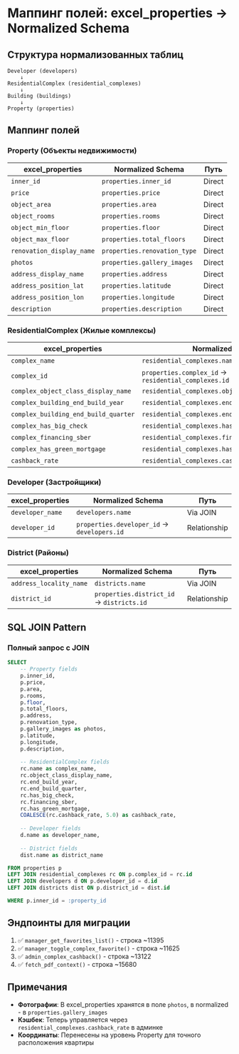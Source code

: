 # Маппинг полей: excel_properties → Normalized Schema

## Структура нормализованных таблиц

```
Developer (developers)
    ↓
ResidentialComplex (residential_complexes)
    ↓
Building (buildings)
    ↓
Property (properties)
```

## Маппинг полей

### Property (Объекты недвижимости)

| excel_properties | Normalized Schema | Путь |
|-----------------|-------------------|------|
| `inner_id` | `properties.inner_id` | Direct |
| `price` | `properties.price` | Direct |
| `object_area` | `properties.area` | Direct |
| `object_rooms` | `properties.rooms` | Direct |
| `object_min_floor` | `properties.floor` | Direct |
| `object_max_floor` | `properties.total_floors` | Direct |
| `renovation_display_name` | `properties.renovation_type` | Direct |
| `photos` | `properties.gallery_images` | Direct |
| `address_display_name` | `properties.address` | Direct |
| `address_position_lat` | `properties.latitude` | Direct |
| `address_position_lon` | `properties.longitude` | Direct |
| `description` | `properties.description` | Direct |

### ResidentialComplex (Жилые комплексы)

| excel_properties | Normalized Schema | Путь |
|-----------------|-------------------|------|
| `complex_name` | `residential_complexes.name` | Via JOIN |
| `complex_id` | `properties.complex_id` → `residential_complexes.id` | Relationship |
| `complex_object_class_display_name` | `residential_complexes.object_class_display_name` | Via JOIN |
| `complex_building_end_build_year` | `residential_complexes.end_build_year` | Via JOIN |
| `complex_building_end_build_quarter` | `residential_complexes.end_build_quarter` | Via JOIN |
| `complex_has_big_check` | `residential_complexes.has_big_check` | Via JOIN |
| `complex_financing_sber` | `residential_complexes.financing_sber` | Via JOIN |
| `complex_has_green_mortgage` | `residential_complexes.has_green_mortgage` | Via JOIN |
| `cashback_rate` | `residential_complexes.cashback_rate` | Via JOIN |

### Developer (Застройщики)

| excel_properties | Normalized Schema | Путь |
|-----------------|-------------------|------|
| `developer_name` | `developers.name` | Via JOIN |
| `developer_id` | `properties.developer_id` → `developers.id` | Relationship |

### District (Районы)

| excel_properties | Normalized Schema | Путь |
|-----------------|-------------------|------|
| `address_locality_name` | `districts.name` | Via JOIN |
| `district_id` | `properties.district_id` → `districts.id` | Relationship |

## SQL JOIN Pattern

### Полный запрос с JOIN

```sql
SELECT 
    -- Property fields
    p.inner_id,
    p.price,
    p.area,
    p.rooms,
    p.floor,
    p.total_floors,
    p.address,
    p.renovation_type,
    p.gallery_images as photos,
    p.latitude,
    p.longitude,
    p.description,
    
    -- ResidentialComplex fields
    rc.name as complex_name,
    rc.object_class_display_name,
    rc.end_build_year,
    rc.end_build_quarter,
    rc.has_big_check,
    rc.financing_sber,
    rc.has_green_mortgage,
    COALESCE(rc.cashback_rate, 5.0) as cashback_rate,
    
    -- Developer fields
    d.name as developer_name,
    
    -- District fields
    dist.name as district_name

FROM properties p
LEFT JOIN residential_complexes rc ON p.complex_id = rc.id
LEFT JOIN developers d ON p.developer_id = d.id
LEFT JOIN districts dist ON p.district_id = dist.id

WHERE p.inner_id = :property_id
```

## Эндпоинты для миграции

1. ✅ `manager_get_favorites_list()` - строка ~11395
2. ✅ `manager_toggle_complex_favorite()` - строка ~11625  
3. ✅ `admin_complex_cashback()` - строка ~13122
4. ✅ `fetch_pdf_context()` - строка ~15680

## Примечания

- **Фотографии**: В excel_properties хранятся в поле `photos`, в normalized - в `properties.gallery_images`
- **Кэшбек**: Теперь управляется через `residential_complexes.cashback_rate` в админке
- **Координаты**: Перенесены на уровень Property для точного расположения квартиры
